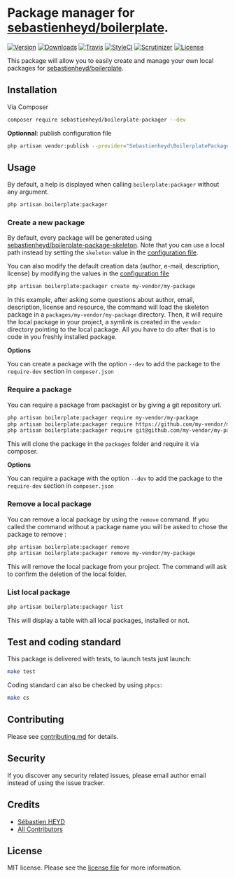 # Package manager for [sebastienheyd/boilerplate](https://github.com/sebastienheyd/boilerplate).

[![Version](https://img.shields.io/packagist/v/sebastienheyd/boilerplate-packager.svg?style=flat-square)](https://packagist.org/packages/sebastienheyd/boilerplate-packager)
[![Downloads](https://img.shields.io/packagist/dt/sebastienheyd/boilerplate-packager.svg?style=flat-square)](https://packagist.org/packages/sebastienheyd/boilerplate-packager)
[![Travis](https://img.shields.io/travis/sebastienheyd/boilerplate-packager/master.svg?style=flat-square)](https://travis-ci.org/sebastienheyd/boilerplate-packager)
[![StyleCI](https://styleci.io/repos/292614089/shield)](https://styleci.io/repos/292614089)
[![Scrutinizer](https://scrutinizer-ci.com/g/sebastienheyd/boilerplate-packager/badges/quality-score.png?b=master&style=flat-square)](https://scrutinizer-ci.com/g/sebastienheyd/boilerplate-packager/?branch=master)
[![License](https://img.shields.io/github/license/sebastienheyd/boilerplate-packager.svg)](license.md)

This package will allow you to easily create and manage your own local packages for [sebastienheyd/boilerplate](https://github.com/sebastienheyd/boilerplate).

## Installation

Via Composer

```bash
composer require sebastienheyd/boilerplate-packager --dev
```

**Optionnal**: publish configuration file

```bash
php artisan vendor:publish --provider="Sebastienheyd\BoilerplatePackager\ServiceProvider"
```

## Usage

By default, a help is displayed when calling `boilerplate:packager` without any argument.

```bash
php artisan boilerplate:packager
```

### Create a new package

By default, every package will be generated using [sebastienheyd/boilerplate-package-skeleton](https://github.com/sebastienheyd/boilerplate-package-skeleton).
Note that you can use a local path instead by setting the `skeleton` value in the [configuration file](src/config/packager.php).

You can also modify the default creation data (author, e-mail, description, license) by modifying the values in the [configuration file](src/config/packager.php)

```bash
php artisan boilerplate:packager create my-vendor/my-package
```

In this example, after asking some questions about author, email, description, license and resource, the command will load the skeleton package in a `packages/my-vendor/my-package` directory.
Then, it will require the local package in your project, a symlink is created in the `vendor` directory pointing to the local package. 
All you have to do after that is to code in you freshly installed package.

**Options**

You can create a package with the option `--dev` to add the package to the `require-dev` section in `composer.json`

### Require a package

You can require a package from packagist or by giving a git repository url.

```bash
php artisan boilerplate:packager require my-vendor/my-package
php artisan boilerplate:packager require https://github.com/my-vendor/my-package
php artisan boilerplate:packager require git@github.com/my-vendor/my-package
```

This will clone the package in the `packages` folder and require it via composer.

**Options**

You can require a package with the option `--dev` to add the package to the `require-dev` section in `composer.json`

### Remove a local package

You can remove a local package by using the `remove` command. 
If you called the command without a package name you will be asked to chose the package to remove :

```bash
php artisan boilerplate:packager remove
php artisan boilerplate:packager remove my-vendor/my-package
```

This will remove the local package from your project. The command will ask to confirm the deletion of the local folder.

### List local package

```bash
php artisan boilerplate:packager list
```

This will display a table with all local packages, installed or not.

## Test and coding standard

This package is delivered with tests, to launch tests just launch:

```bash
make test
```

Coding standard can also be checked by using `phpcs`:

```bash
make cs
```

## Contributing

Please see [contributing.md](contributing.md) for details.

## Security

If you discover any security related issues, please email author email instead of using the issue tracker.

## Credits

- [Sébastien HEYD][link-author]
- [All Contributors][link-contributors]

## License

MIT license. Please see the [license file](license.md) for more information.

[ico-version]: https://img.shields.io/packagist/v/sebastienheyd/boilerplate-packager.svg?style=flat-square
[ico-downloads]: https://img.shields.io/packagist/dt/sebastienheyd/boilerplate-packager.svg?style=flat-square
[ico-travis]: https://img.shields.io/travis/sebastienheyd/boilerplate-packager/master.svg?style=flat-square
[ico-styleci]: https://styleci.io/repos/292614089/shield

[link-packagist]: https://packagist.org/packages/sebastienheyd/boilerplate-packager
[link-downloads]: https://packagist.org/packages/sebastienheyd/boilerplate-packager
[link-travis]: https://travis-ci.org/sebastienheyd/boilerplate-packager
[link-styleci]: https://styleci.io/repos/12345678
[link-author]: https://github.com/sebastienheyd
[link-contributors]: ../../contributors
